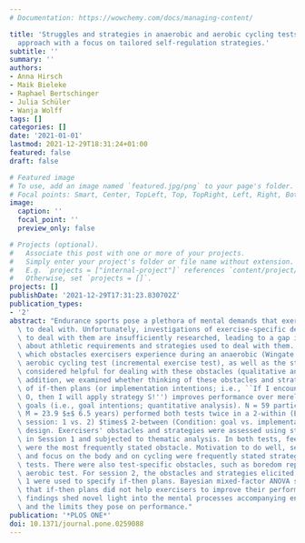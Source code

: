 ```yaml
---
# Documentation: https://wowchemy.com/docs/managing-content/

title: 'Struggles and strategies in anaerobic and aerobic cycling tests: A mixed-method
  approach with a focus on tailored self-regulation strategies.'
subtitle: ''
summary: ''
authors:
- Anna Hirsch
- Maik Bieleke
- Raphael Bertschinger
- Julia Schüler
- Wanja Wolff
tags: []
categories: []
date: '2021-01-01'
lastmod: 2021-12-29T18:31:24+01:00
featured: false
draft: false

# Featured image
# To use, add an image named `featured.jpg/png` to your page's folder.
# Focal points: Smart, Center, TopLeft, Top, TopRight, Left, Right, BottomLeft, Bottom, BottomRight.
image:
  caption: ''
  focal_point: ''
  preview_only: false

# Projects (optional).
#   Associate this post with one or more of your projects.
#   Simply enter your project's folder or file name without extension.
#   E.g. `projects = ["internal-project"]` references `content/project/deep-learning/index.md`.
#   Otherwise, set `projects = []`.
projects: []
publishDate: '2021-12-29T17:31:23.830702Z'
publication_types:
- '2'
abstract: "Endurance sports pose a plethora of mental demands that exercisers have\
  \ to deal with. Unfortunately, investigations of exercise-specific demands and strategies\
  \ to deal with them are insufficiently researched, leading to a gap in knowledge\
  \ about athletic requirements and strategies used to deal with them. Here, we investigated\
  \ which obstacles exercisers experience during an anaerobic (Wingate test) and an\
  \ aerobic cycling test (incremental exercise test), as well as the strategies they\
  \ considered helpful for dealing with these obstacles (qualitative analysis). In\
  \ addition, we examined whether thinking of these obstacles and strategies in terms\
  \ of if-then plans (or implementation intentions; i.e., ``If I encounter obstacle\
  \ O, then I will apply strategy S!'') improves performance over merely setting performance\
  \ goals (i.e., goal intentions; quantitative analysis). N = 59 participants (age:\
  \ M = 23.9 $±$ 6.5 years) performed both tests twice in a 2-within (Experimental\
  \ session: 1 vs. 2) $times$ 2-between (Condition: goal vs. implementation intention)\
  \ design. Exercisers' obstacles and strategies were assessed using structured interviews\
  \ in Session 1 and subjected to thematic analysis. In both tests, feelings of exertion\
  \ were the most frequently stated obstacle. Motivation to do well, self-encouragement,\
  \ and focus on the body and on cycling were frequently stated strategies in both\
  \ tests. There were also test-specific obstacles, such as boredom reported in the\
  \ aerobic test. For session 2, the obstacles and strategies elicited in Session\
  \ 1 were used to specify if-then plans. Bayesian mixed-factor ANOVA suggests, however,\
  \ that if-then plans did not help exercisers to improve their performance. These\
  \ findings shed novel light into the mental processes accompanying endurance exercise\
  \ and the limits they pose on performance."
publication: '*PLOS ONE*'
doi: 10.1371/journal.pone.0259088
---
```


